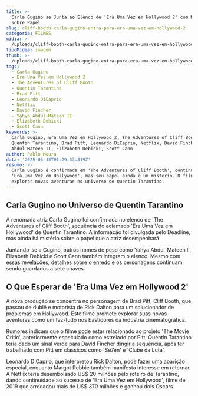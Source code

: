 ```yaml
---
title: >-
  Carla Gugino se Junta ao Elenco de 'Era Uma Vez em Hollywood 2' com Mistério
  sobre Papel
slug: cliff-booth-carla-gugino-entra-para-era-uma-vez-em-hollywood-2
categoria: FILMES
midia: >-
  /uploads/cliff-booth-carla-gugino-entra-para-era-uma-vez-em-hollywood-2-thumb.png
tipoMidia: imagem
thumb: >-
  /uploads/cliff-booth-carla-gugino-entra-para-era-uma-vez-em-hollywood-2-thumb.png
tags:
  - Carla Gugino
  - Era Uma Vez em Hollywood 2
  - The Adventures of Cliff Booth
  - Quentin Tarantino
  - Brad Pitt
  - Leonardo DiCaprio
  - Netflix
  - David Fincher
  - Yahya Abdul-Mateen II
  - Elizabeth Debicki
  - Scott Cann
keywords: >-
  Carla Gugino, Era Uma Vez em Hollywood 2, The Adventures of Cliff Booth,
  Quentin Tarantino, Brad Pitt, Leonardo DiCaprio, Netflix, David Fincher, Yahya
  Abdul-Mateen II, Elizabeth Debicki, Scott Cann
author: Pablo Moura
data: '2025-06-18T01:29:33.819Z'
resumo: >-
  Carla Gugino é confirmada em 'The Adventures of Cliff Booth', continuação de
  'Era Uma Vez em Hollywood', mas seu papel ainda é um mistério. O filme promete
  explorar novas aventuras no universo de Quentin Tarantino.
---
```


## Carla Gugino no Universo de Quentin Tarantino

A renomada atriz Carla Gugino foi confirmada no elenco de 'The Adventures of Cliff Booth', sequência do aclamado 'Era Uma Vez em Hollywood' de Quentin Tarantino. A informação foi divulgada pelo Deadline, mas ainda há mistério sobre o papel que a atriz desempenhará.

Juntando-se a Gugino, outros nomes de peso como Yahya Abdul-Mateen II, Elizabeth Debicki e Scott Cann também integram o elenco. Mesmo com essas revelações, detalhes sobre o enredo e os personagens continuam sendo guardados a sete chaves.

## O Que Esperar de 'Era Uma Vez em Hollywood 2'

A nova produção se concentra no personagem de Brad Pitt, Cliff Booth, que passou de dublê e motorista de Rick Dalton para um solucionador de problemas em Hollywood. Este filme promete explorar suas novas aventuras como um faz-tudo nos bastidores da indústria cinematográfica.

Rumores indicam que o filme pode estar relacionado ao projeto 'The Movie Critic', anteriormente especulado como estrelado por Pitt. Quentin Tarantino teria dado um sinal verde para David Fincher dirigir a sequência, após ter trabalhado com Pitt em clássicos como 'Se7en' e 'Clube da Luta'.

Leonardo DiCaprio, que interpretou Rick Dalton, pode fazer uma aparição especial, enquanto Margot Robbie também manifesta interesse em retornar. A Netflix teria desembolsado US$ 20 milhões pelo roteiro de Tarantino, dando continuidade ao sucesso de 'Era Uma Vez em Hollywood', filme de 2019 que arrecadou mais de US$ 370 milhões e ganhou dois Oscars.

